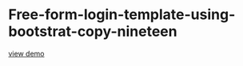 # Free-form-login-template-using-bootstrat-copy-nineteen
<a href="http://webi4u.com/web/article/Free-form-login-template-using-bootstrat-copy-nineteen/">
  view demo
  </a>
